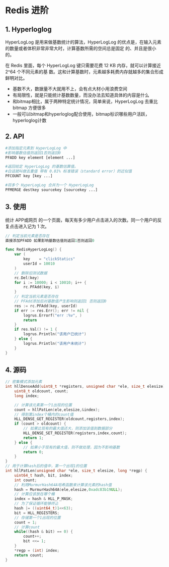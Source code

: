 # Redis 进阶

## 1. Hyperloglog

 HyperLogLog 是用来做基数统计的算法，HyperLogLog 的优点是，在输入元素的数量或者体积非常非常大时，计算基数所需的空间总是固定 的、并且是很小的。

在 Redis 里面，每个 HyperLogLog 键只需要花费 12 KB 内存，就可以计算接近 2^64 个不同元素的基 数。这和计算基数时，元素越多耗费内存就越多的集合形成鲜明对比。

* 基数不大，数据量不大就用不上，会有点大材小用浪费空间
* 有局限性，就是只能统计基数数量，而没办法去知道具体的内容是什么
* 和bitmap相比，属于两种特定统计情况，简单来说，HyperLogLog 去重比 bitmap 方便很多
* 一般可以bitmap和hyperloglog配合使用，bitmap标识哪些用户活跃，hyperloglog计数

## 2. API

```sh
#添加指定元素到 HyperLogLog 中
#影响基数估值则返回1否则返回0
PFADD key element [element ...]

#返回给定 HyperLogLog 的基数估算值。
#白话就叫做去重值 带有 0.81% 标准错误（standard error）的近似值
PFCOUNT key [key ...]

#将多个 HyperLogLog 合并为一个 HyperLogLog
PFMERGE destkey sourcekey [sourcekey ...]
```

## 3. 使用

统计 APP或网页 的一个页面，每天有多少用户点击进入的次数。同一个用户的反复点击进入记为 1 次。

```go
// 判定当前元素是否存在
直接添加PFADD 如果影响基数估值则返回1否则返回0
```



```go
func RedisHyperLogLog() {
	var (
		key    = "clickStatics"
		userId = 10010
	)
	// 删除旧测试数据
	rc.Del(key)
	for i := 10000; i < 10010; i++ {
		rc.PFAdd(key, i)
	}
	// 判定当前元素是否存在
	// PFAdd添加后对基数值产生影响则返回1 否则返回0
	res := rc.PFAdd(key, userId)
	if err := res.Err(); err != nil {
		logrus.Errorf("err :%v", )
		return
	}
	if res.Val() != 1 {
		logrus.Println("该用户已统计")
	} else {
		logrus.Println("该用户未统计")
	}
}
```

## 4. 源码

```cpp
// 密集模式添加元素
int hllDenseAdd(uint8_t *registers, unsigned char *ele, size_t elesize) {
    uint8_t oldcount, count;
    long index;

    // 计算该元素第一个1出现的位置
    count = hllPatLen(ele,elesize,&index);
    // 得到第index个桶内的count值
    HLL_DENSE_GET_REGISTER(oldcount,registers,index);
    if (count > oldcount) {
        // 如果比现有的最大值还大，则添加该值到数据部分
        HLL_DENSE_SET_REGISTER(registers,index,count);
        return 1;
    } else {
        // 如果小于现有的最大值，则不做处理，因为不影响基数
        return 0;
    }
}
// 用于计算hash后的值中，第一个出现1的位置
int hllPatLen(unsigned char *ele, size_t elesize, long *regp) {
    uint64_t hash, bit, index;
    int count;
    // 利用MurmurHash64A哈希函数来计算该元素的hash值
    hash = MurmurHash64A(ele,elesize,0xadc83b19ULL);
    // 计算应该放在哪个桶
    index = hash & HLL_P_MASK;
    // 为了保证循环能够终止
    hash |= ((uint64_t)1<<63); 
    bit = HLL_REGISTERS;
    // 存储第一个1出现的位置
    count = 1;
    // 计算count
    while((hash & bit) == 0) {
        count++;
        bit <<= 1;
    }
    *regp = (int) index;
    return count;
}
```

